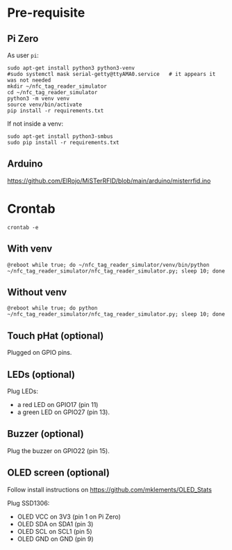 
# Pre-requisite

## Pi Zero

As user `pi`:
```shell
sudo apt-get install python3 python3-venv
#sudo systemctl mask serial-getty@ttyAMA0.service   # it appears it was not needed
mkdir ~/nfc_tag_reader_simulator
cd ~/nfc_tag_reader_simulator
python3 -m venv venv
source venv/bin/activate
pip install -r requirements.txt
```

If not inside a venv:
```shell
sudo apt-get install python3-smbus
sudo pip install -r requirements.txt
```

## Arduino

https://github.com/ElRojo/MiSTerRFID/blob/main/arduino/misterrfid.ino

# Crontab
```shell
crontab -e
```

## With venv
```shell
@reboot while true; do ~/nfc_tag_reader_simulator/venv/bin/python ~/nfc_tag_reader_simulator/nfc_tag_reader_simulator.py; sleep 10; done
```

## Without venv
```shell
@reboot while true; do python ~/nfc_tag_reader_simulator/nfc_tag_reader_simulator.py; sleep 10; done
```

## Touch pHat (optional)

Plugged on GPIO pins.

## LEDs (optional)

Plug LEDs:
- a red LED on GPIO17 (pin 11)
- a green LED on GPIO27 (pin 13).

## Buzzer (optional)

Plug the buzzer on GPIO22 (pin 15).

## OLED screen (optional)

Follow install instructions on https://github.com/mklements/OLED_Stats

Plug SSD1306:
- OLED VCC on 3V3 (pin 1 on Pi Zero)
- OLED SDA on SDA1 (pin 3)
- OLED SCL on SCL1 (pin 5)
- OLED GND on GND (pin 9)

